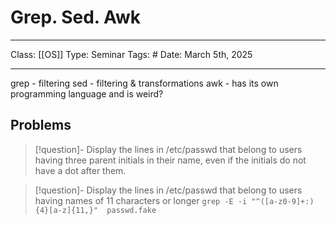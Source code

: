 # Grep. Sed. Awk
___
Class: [[OS]]
Type: Seminar
Tags: # 
Date: March 5th, 2025
___

grep - filtering 
sed - filtering & transformations 
awk - has its own programming language and is weird?

## Problems 
>[!question]- Display the lines in /etc/passwd that belong to users having three parent initials in their name, even if the initials do not have a dot after them.

>[!question]- Display the lines in /etc/passwd that belong to users having names of 11 characters or longer
>`grep -E -i "^([a-z0-9]+:){4}[a-z]{11,}"  passwd.fake`


